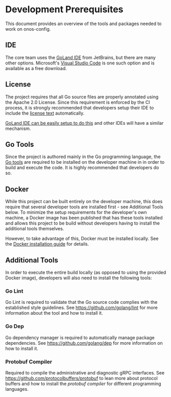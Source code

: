 # Development Prerequisites
This document provides an overview of the tools and packages needed to work on onos-config.

## IDE
The core team uses the [GoLand IDE](/https://www.jetbrains.com/go/) from JetBrains, but there are
many other options. 
Microsoft's [Visual Studio Code](/https://code.visualstudio.com) is one such option
and is available as a free download.

## License
The project requires that all Go source files are properly annotated using the Apache 2.0 License.
Since this requirement is enforced by the CI process, it is strongly recommended that developers
setup their IDE to include the [license text](../build/licensing/boilerplate.go.txt)
automatically.

[GoLand IDE can be easily setup to do this](license_goland.md) and other IDEs will have a similar mechanism.

## Go Tools
Since the project is authored mainly in the Go programming language, the 
[Go tools](https://golang.org/doc/install) are required to be installed on the developer machine in 
in order to build and execute the code. It is highly recommended that developers do so.

## Docker
While this project can be built entirely on the developer machine, this does require that several
developer tools are installed first - see Additional Tools below. To minimize the setup requirements
for the developer's own machine, a Docker image has been published that has these tools installed and
allows this project to be build without developers having to install the additional tools themselves.

However, to take advantage of this, Docker must be installed locally.
See the [Docker installation guide](https://docs.docker.com/install/) for details.

## Additional Tools
In order to execute the entire build locally (as opposed to using the provided Docker image),
developers will also need to install the following tools:

### Go Lint
Go Lint is required to validate that the Go source code complies with the established style 
guidelines. See https://github.com/golang/lint for more information about the tool and how to 
install it.

### Go Dep
Go dependency manager is required to automatically manage package dependencies.
See https://github.com/golang/dep for more information on how to install it.

### Protobuf Compiler
Required to compile the administrative and diagnostic gRPC interfaces.
See https://github.com/protocolbuffers/protobuf to lean more about protocol buffers 
and how to install the _protobuf compiler_ for different programming languages.

